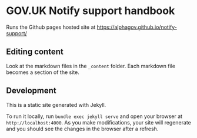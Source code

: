 # GOV.UK Notify support handbook

Runs the Github pages hosted site at https://alphagov.github.io/notify-support/

## Editing content

Look at the markdown files in the `_content` folder. Each markdown file becomes a section of the site.

## Development

This is a static site generated with Jekyll.

To run it locally, run `bundle exec jekyll serve` and open your browser at `http://localhost:4000`. As you make modifications, your site will regenerate and you should see the changes in the browser after a refresh.
